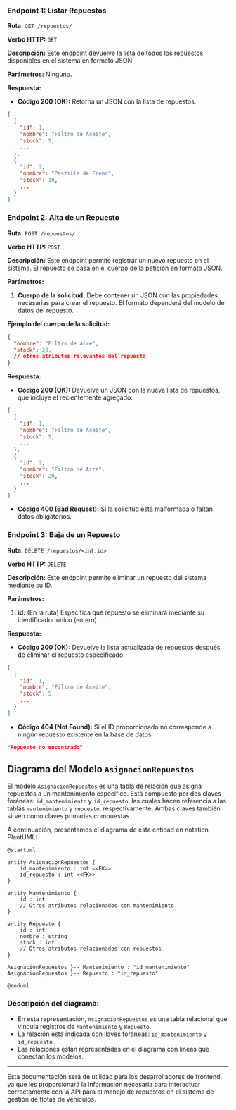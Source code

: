 
### Endpoint 1: Listar Repuestos
**Ruta:** `GET /repuestos/`

**Verbo HTTP:** `GET`

**Descripción:** Este endpoint devuelve la lista de todos los repuestos disponibles en el sistema en formato JSON.

**Parámetros:** Ninguno.

**Respuesta:**
- **Código 200 (OK):** Retorna un JSON con la lista de repuestos.

```json
[
  {
    "id": 1,
    "nombre": "Filtro de Aceite",
    "stock": 5,
    ...
  },
  {
    "id": 2,
    "nombre": "Pastilla de Freno",
    "stock": 10,
    ...
  }
]
```

### Endpoint 2: Alta de un Repuesto
**Ruta:** `POST /repuestos/`

**Verbo HTTP:** `POST`

**Descripción:** Este endpoint permite registrar un nuevo repuesto en el sistema. El repuesto se pasa en el cuerpo de la petición en formato JSON.

**Parámetros:**
1. **Cuerpo de la solicitud:** Debe contener un JSON con las propiedades necesarias para crear el repuesto. El formato dependerá del modelo de datos del repuesto.

**Ejemplo del cuerpo de la solicitud:**

```json
{
  "nombre": "Filtro de aire",
  "stock": 20,
  // otros atributos relevantes del repuesto
}
```

**Respuesta:**
- **Código 200 (OK):** Devuelve un JSON con la nueva lista de repuestos, que incluye el recientemente agregado:
```json
[
  {
    "id": 1,
    "nombre": "Filtro de Aceite",
    "stock": 5,
    ...
  },
  {
    "id": 2,
    "nombre": "Filtro de Aire",
    "stock": 20,
    ...
  }
]
```
- **Código 400 (Bad Request):** Si la solicitud está malformada o faltan datos obligatorios.

### Endpoint 3: Baja de un Repuesto
**Ruta:** `DELETE /repuestos/<int:id>`

**Verbo HTTP:** `DELETE`

**Descripción:** Este endpoint permite eliminar un repuesto del sistema mediante su ID.

**Parámetros:**
1. **id:** (En la ruta) Especifica qué repuesto se eliminará mediante su identificador único (entero).

**Respuesta:**
- **Código 200 (OK):** Devuelve la lista actualizada de repuestos después de eliminar el repuesto especificado.
  
```json
[
  {
    "id": 1,
    "nombre": "Filtro de Aceite",
    "stock": 5,
    ...
  }
]
```

- **Código 404 (Not Found):** Si el ID proporcionado no corresponde a ningún repuesto existente en la base de datos:
```json
"Repuesto no encontrado"
```

## Diagrama del Modelo `AsignacionRepuestos`

El modelo `AsignacionRepuestos` es una tabla de relación que asigna repuestos a un mantenimiento específico. Está compuesto por dos claves foráneas: `id_mantenimiento` y `id_repuesto`, las cuales hacen referencia a las tablas `mantenimiento` y `repuesto`, respectivamente. Ambas claves también sirven como claves primarias compuestas.

A continuación, presentamos el diagrama de esta entidad en notation PlantUML:

```plantuml
@startuml

entity AsignacionRepuestos {
    id_mantenimiento : int <<FK>>
    id_repuesto : int <<FK>>
}

entity Mantenimiento {
    id : int
    // Otros atributos relacionados con mantenimiento
}

entity Repuesto {
    id : int
    nombre : string
    stock : int
    // Otros atributos relacionados con repuestos
}

AsignacionRepuestos }-- Mantenimiento : "id_mantenimiento"
AsignacionRepuestos }-- Repuesto : "id_repuesto"

@enduml
```

### Descripción del diagrama:
- En esta representación, `AsignacionRepuestos` es una tabla relacional que vincula registros de `Mantenimiento` y `Repuesto`.
- La relación está indicada con llaves foráneas: `id_mantenimiento` y `id_repuesto`.
- Las relaciones están representadas en el diagrama con líneas que conectan los modelos.

---

Esta documentación será de utilidad para los desarrolladores de frontend, ya que les proporcionará la información necesaria para interactuar correctamente con la API para el manejo de repuestos en el sistema de gestión de flotas de vehículos.